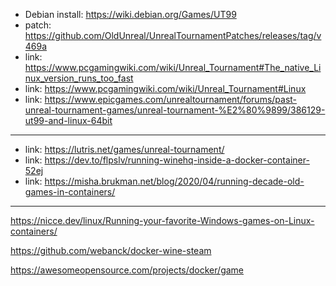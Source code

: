 - Debian install: https://wiki.debian.org/Games/UT99
- patch: https://github.com/OldUnreal/UnrealTournamentPatches/releases/tag/v469a
- link: https://www.pcgamingwiki.com/wiki/Unreal_Tournament#The_native_Linux_version_runs_too_fast
- link: https://www.pcgamingwiki.com/wiki/Unreal_Tournament#Linux
- link: https://www.epicgames.com/unrealtournament/forums/past-unreal-tournament-games/unreal-tournament-%E2%80%9899/386129-ut99-and-linux-64bit

-----

- link: https://lutris.net/games/unreal-tournament/
- link: https://dev.to/flpslv/running-winehq-inside-a-docker-container-52ej
- link: https://misha.brukman.net/blog/2020/04/running-decade-old-games-in-containers/

-----

https://nicce.dev/linux/Running-your-favorite-Windows-games-on-Linux-containers/

https://github.com/webanck/docker-wine-steam

https://awesomeopensource.com/projects/docker/game

